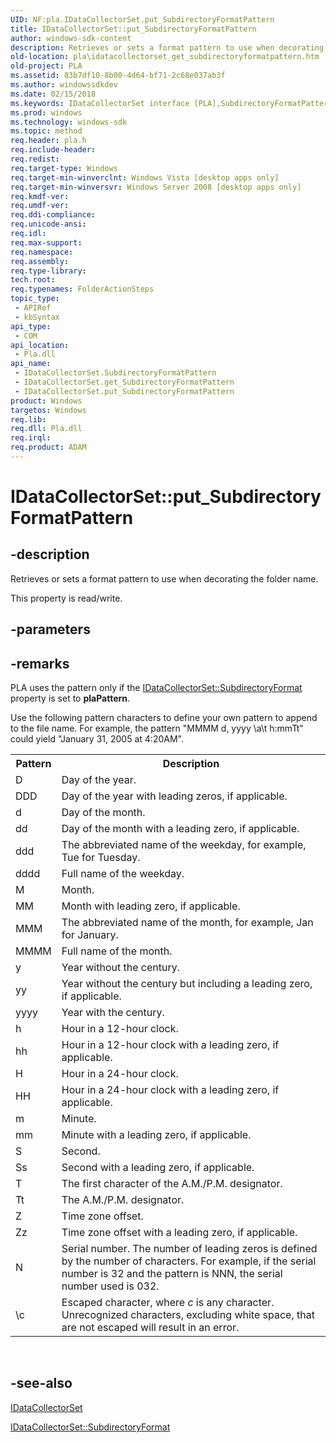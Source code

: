 ```yaml
---
UID: NF:pla.IDataCollectorSet.put_SubdirectoryFormatPattern
title: IDataCollectorSet::put_SubdirectoryFormatPattern
author: windows-sdk-content
description: Retrieves or sets a format pattern to use when decorating the folder name.
old-location: pla\idatacollectorset_get_subdirectoryformatpattern.htm
old-project: PLA
ms.assetid: 83b7df10-8b00-4d64-bf71-2c68e037ab3f
ms.author: windowssdkdev
ms.date: 02/15/2018
ms.keywords: IDataCollectorSet interface [PLA],SubdirectoryFormatPattern property, IDataCollectorSet.SubdirectoryFormatPattern, IDataCollectorSet.put_SubdirectoryFormatPattern, IDataCollectorSet::SubdirectoryFormatPattern, IDataCollectorSet::get_SubdirectoryFormatPattern, IDataCollectorSet::put_SubdirectoryFormatPattern, SubdirectoryFormatPattern property [PLA], SubdirectoryFormatPattern property [PLA],IDataCollectorSet interface, base.idatacollectorset_get_subdirectoryformatpattern, pla.idatacollectorset_get_subdirectoryformatpattern, pla/IDataCollectorSet::SubdirectoryFormatPattern, pla/IDataCollectorSet::get_SubdirectoryFormatPattern, pla/IDataCollectorSet::put_SubdirectoryFormatPattern, put_SubdirectoryFormatPattern
ms.prod: windows
ms.technology: windows-sdk
ms.topic: method
req.header: pla.h
req.include-header: 
req.redist: 
req.target-type: Windows
req.target-min-winverclnt: Windows Vista [desktop apps only]
req.target-min-winversvr: Windows Server 2008 [desktop apps only]
req.kmdf-ver: 
req.umdf-ver: 
req.ddi-compliance: 
req.unicode-ansi: 
req.idl: 
req.max-support: 
req.namespace: 
req.assembly: 
req.type-library: 
tech.root: 
req.typenames: FolderActionSteps
topic_type:
 - APIRef
 - kbSyntax
api_type:
 - COM
api_location:
 - Pla.dll
api_name:
 - IDataCollectorSet.SubdirectoryFormatPattern
 - IDataCollectorSet.get_SubdirectoryFormatPattern
 - IDataCollectorSet.put_SubdirectoryFormatPattern
product: Windows
targetos: Windows
req.lib: 
req.dll: Pla.dll
req.irql: 
req.product: ADAM
---
```


# IDataCollectorSet::put_SubdirectoryFormatPattern


## -description


Retrieves or sets a format pattern to use when decorating the folder name.

This property is read/write.


## -parameters


## -remarks



PLA uses the pattern only if the <a href="https://msdn.microsoft.com/f9e6eb88-ac38-4b99-ab64-a408f75f7969">IDataCollectorSet::SubdirectoryFormat</a> property is set to <b>plaPattern</b>.

Use the following pattern characters to define your own pattern to append to the file name. For example, the pattern "MMMM d, yyyy \a\t h:mmTt" could yield "January 31, 2005 at 4:20AM". 

<table>
<tr>
<th>Pattern</th>
<th>Description</th>
</tr>
<tr>
<td>D</td>
<td>Day of the year.</td>
</tr>
<tr>
<td>DDD</td>
<td>Day of the year with leading zeros, if applicable.</td>
</tr>
<tr>
<td>d</td>
<td>Day of the month.</td>
</tr>
<tr>
<td>dd</td>
<td>Day of the month with a leading zero, if applicable.</td>
</tr>
<tr>
<td>ddd</td>
<td>The abbreviated name of the weekday, for example, Tue for Tuesday.</td>
</tr>
<tr>
<td>dddd</td>
<td>Full name of the weekday.</td>
</tr>
<tr>
<td>M</td>
<td>Month.</td>
</tr>
<tr>
<td>MM</td>
<td>Month with leading zero, if applicable.</td>
</tr>
<tr>
<td>MMM</td>
<td>The abbreviated name of the month, for example, Jan for January.</td>
</tr>
<tr>
<td>MMMM</td>
<td>Full name of the month.</td>
</tr>
<tr>
<td>y</td>
<td>Year without the century.</td>
</tr>
<tr>
<td>yy</td>
<td>Year without the century but including a leading zero, if applicable.</td>
</tr>
<tr>
<td>yyyy</td>
<td>Year with the century.</td>
</tr>
<tr>
<td>h</td>
<td>Hour in a 12-hour clock.</td>
</tr>
<tr>
<td>hh</td>
<td>Hour in a 12-hour clock with a leading zero, if applicable.</td>
</tr>
<tr>
<td>H</td>
<td>Hour in a 24-hour clock.</td>
</tr>
<tr>
<td>HH</td>
<td>Hour in a 24-hour clock with a leading zero, if applicable.</td>
</tr>
<tr>
<td>m</td>
<td>Minute.</td>
</tr>
<tr>
<td>mm</td>
<td>Minute with a leading zero, if applicable.</td>
</tr>
<tr>
<td>S</td>
<td>Second.</td>
</tr>
<tr>
<td>Ss</td>
<td>Second with a leading zero, if applicable.</td>
</tr>
<tr>
<td>T</td>
<td>The first character of the A.M./P.M. designator.</td>
</tr>
<tr>
<td>Tt</td>
<td>The A.M./P.M. designator.</td>
</tr>
<tr>
<td>Z</td>
<td>Time zone offset.</td>
</tr>
<tr>
<td>Zz</td>
<td>Time zone offset with a leading zero, if applicable.</td>
</tr>
<tr>
<td>N</td>
<td>Serial number. The number of leading zeros is defined by the number of characters. For example, if the serial number is 32 and the pattern is NNN, the serial number used is 032.</td>
</tr>
<tr>
<td>\c</td>
<td>Escaped character, where <i>c</i> is any character. Unrecognized characters, excluding white space, that are not escaped will result in an error.</td>
</tr>
</table>
 




## -see-also




<a href="https://msdn.microsoft.com/a4ae0874-4ee6-46a1-9811-8cd4be26859c">IDataCollectorSet</a>



<a href="https://msdn.microsoft.com/f9e6eb88-ac38-4b99-ab64-a408f75f7969">IDataCollectorSet::SubdirectoryFormat</a>
 

 

